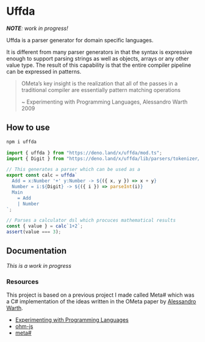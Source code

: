 # Uffda

_**NOTE**: work in progress!_

Uffda is a parser generator for domain specific languages.

It is different from many parser generators in that the syntax is expressive
enough to support parsing strings as well as objects, arrays or any other value
type. The result of this capability is that the entire compiler pipeline can be
expressed in patterns.

> OMeta’s key insight is the realization that all of the passes in a traditional
> compiler are essentially pattern matching operations
>
> ~ Experimenting with Programming Languages, Alessandro Warth 2009

## How to use

```sh
npm i uffda
```

```ts
import { uffda } from "https://deno.land/x/uffda/mod.ts";
import { Digit } from "https://deno.land/x/uffda/lib/parsers/tokenizer/Digit.ts";

// This generates a parser which can be used as a
export const calc = uffda`
  Add = x:Number '+' y:Number -> ${({ x, y }) => x + y}
  Number = i:${Digit} -> ${({ i }) => parseInt(i)}
  Main
    = Add
    | Number
`;

// Parses a calculator dsl which procuces mathematical results
const { value } = calc`1+2`;
assert(value === 3);
```

## Documentation

_This is a work in progress_

### Resources

This project is based on a previous project I made called Meta# which was a C#
implementation of the ideas written in the OMeta paper by
[Alessandro Warth](http://www.tinlizzie.org/~awarth/).

- [Experimenting with Programming
  Languages](http://www.vpri.org/pdf/tr2008003_experimenting.pdf)
- [ohm-js](https://ohmlang.github.io/)
- [meta#](https://archive.codeplex.com/?p=metasharp)
